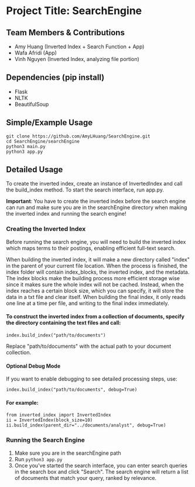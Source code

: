 # Project Title: SearchEngine

## Team Members & Contributions

- Amy Huang (Inverted Index + Search Function + App)
- Wafa Afridi (App)
- Vinh Nguyen (Inverted Index, analyzing file portion)

## Dependencies (pip install)

- Flask
- NLTK
- BeautifulSoup

## Simple/Example Usage

```
git clone https://github.com/AmyLHuang/SearchEngine.git
cd SearchEngine/searchEngine
python3 main.py
python3 app.py
```

## Detailed Usage

To create the inverted index, create an instance of InvertedIndex and call the build_index method. To start the search interface, run app.py.

**Important**: You have to create the inverted index before the search engine can run and make sure you are in the searchEngine directory when making the inverted index and running the search engine!

### Creating the Inverted Index

Before running the search engine, you will need to build the inverted index which maps terms to their postings, enabling efficient full-text search.

When building the inverted index, it will make a new directory called "index" in the parent of your current file location. When the process is finished, the index folder will contain index_blocks, the inverted index, and the metadata. The index blocks make the building process more efficient storage wise since it makes sure the whole index will not be cached. Instead, when the index reaches a certain block size, which you can specify, it will store the data in a txt file and clear itself. When building the final index, it only reads one line at a time per file, and writing to the final index immediately.

#### To construct the inverted index from a collection of documents, specify the directory containing the text files and call:

```
index.build_index("path/to/documents")
```

Replace "path/to/documents" with the actual path to your document collection.

#### Optional Debug Mode

If you want to enable debugging to see detailed processing steps, use:

```
index.build_index("path/to/documents", debug=True)
```

#### For example:

```
from inverted_index import InvertedIndex
ii = InvertedIndex(block_size=10)
ii.build_index(parent_dir="../documents/analyst", debug=True)
```

### Running the Search Engine

1. Make sure you are in the searchEngine path
2. Run `python3 app.py`
3. Once you've started the search interface, you can enter search queries in the search box and click "Search". The search engine will return a list of documents that match your query, ranked by relevance.
